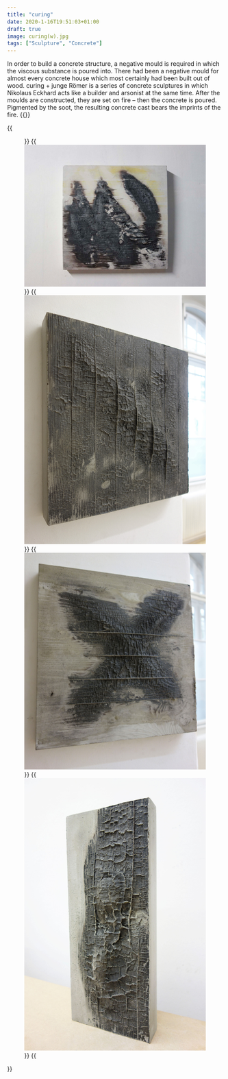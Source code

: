 ```yaml
---
title: "curing"
date: 2020-1-16T19:51:03+01:00
draft: true
image: curing(w).jpg 
tags: ["Sculpture", "Concrete"]
---
```


In order to build a concrete structure, a negative mould is required in which the viscous substance is poured into. There had been a negative mould for almost every concrete house which most certainly had been built out of wood. curing + junge Römer is a series of concrete sculptures in which Nikolaus Eckhard acts like a builder and arsonist at the same time. After the moulds are constructed, they are set on fire – then the concrete is poured. Pigmented by the soot, the resulting concrete cast bears the imprints of the fire.
{{<space>}}

  {{<figure figcaption="curing(I), 2015 40x40x5cm" >}}
  {{<img src= curing(w).jpg alt="curing (w)" >}}
  {{<img src= curing(I).jpg alt="curing (w)" >}}
  {{<img src= curing(x).jpg alt="curing (x)" >}}
  {{<img src= curing(c).jpg alt="curing (c)" >}}
{{</figure >}}